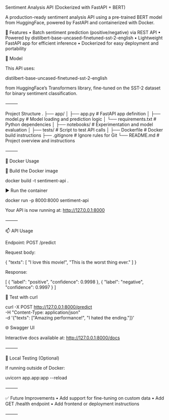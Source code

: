 Sentiment Analysis API (Dockerized with FastAPI + BERT)

A production-ready sentiment analysis API using a pre-trained BERT model from HuggingFace, powered by FastAPI and containerized with Docker.

🚀 Features
	•	Batch sentiment prediction (positive/negative) via REST API
	•	Powered by distilbert-base-uncased-finetuned-sst-2-english
	•	Lightweight FastAPI app for efficient inference
	•	Dockerized for easy deployment and portability

🧠 Model

This API uses:

distilbert-base-uncased-finetuned-sst-2-english

from HuggingFace’s Transformers library, fine-tuned on the SST-2 dataset for binary sentiment classification.

⸻

Project Structure
.
├── app/
│   ├── app.py              # FastAPI app definition
│   ├── model.py            # Model loading and prediction logic
│   └── requirements.txt    # Python dependencies
│
├── notebooks/              # Experimentation and model evaluation
│
├── tests/                  # Script to test API calls
│
├── Dockerfile              # Docker build instructions
├── .gitignore              # Ignore rules for Git
└── README.md               # Project overview and instructions


⸻

🐋 Docker Usage

🔧 Build the Docker image

docker build -t sentiment-api .

▶️ Run the container

docker run -p 8000:8000 sentiment-api

Your API is now running at: http://127.0.0.1:8000

⸻

📫 API Usage

Endpoint: POST /predict

Request body:

{
  "texts": [
    "I love this movie!",
    "This is the worst thing ever."
  ]
}

Response:

[
  {
    "label": "positive",
    "confidence": 0.9998
  },
  {
    "label": "negative",
    "confidence": 0.9997
  }
]

🔬 Test with curl

curl -X POST http://127.0.0.1:8000/predict \
  -H "Content-Type: application/json" \
  -d '{"texts": ["Amazing performance!", "I hated the ending."]}'

🌐 Swagger UI

Interactive docs available at: http://127.0.0.1:8000/docs

⸻

🧪 Local Testing (Optional)

If running outside of Docker:

uvicorn app.app:app --reload


⸻

✅ Future Improvements
	•	Add support for fine-tuning on custom data
	•	Add GET /health endpoint
	•	Add frontend or deployment instructions

⸻